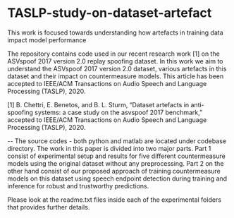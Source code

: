 # TASLP-study-on-dataset-artefact

This work is focused towards understanding how artefacts in training data impact model performance


The repository contains code used in our recent research work [1] on the ASVspoof 2017 version 2.0 replay spoofing dataset. In this work we aim to understand the ASVspoof 2017 version 2.0 dataset, various artefacts in this dataset and their impact on countermeasure models. This article has been accepted to IEEE/ACM Transactions on Audio Speech and Language Processing (TASLP), 2020.


[1] B. Chettri, E. Benetos, and B. L. Sturm, “Dataset artefacts in anti-spoofing systems: a case study on the asvspoof 2017 benchmark,” accepted to IEEE/ACM Transactions on Audio Speech and Language Processing (TASLP), 2020.


-- The source codes - both python and matlab are located under codebase directory.
The work in this paper is divided into two major parts. Part 1 consist of experimental setup and results for five different countermeasure models using the original dataset without any preprocessing. Part 2 on the other hand consist of our proposed approach of training countermeasure models on this dataset using speech endpoint detection during training and inference for robust and trustworthy predictions. 

Please look at the readme.txt files inside each of the experimental folders that provides further details.

